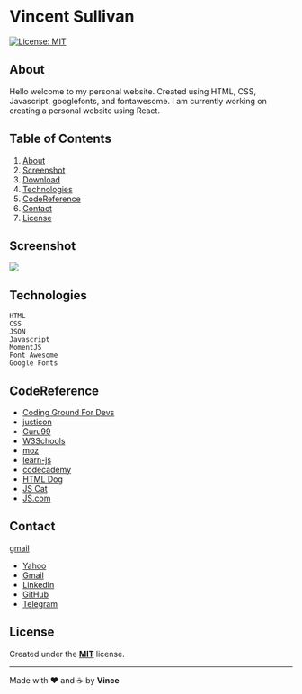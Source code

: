 # Vincent Sullivan

[![License: MIT](https://img.shields.io/badge/License-MIT-yellow.svg)](https://opensource.org/licenses/MIT)

## About

Hello welcome to my personal website. Created using HTML, CSS, Javascript, googlefonts, and fontawesome. I am currently working on creating a personal website using React.

## Table of Contents<br>
1. [About](#about)<br>
2. [Screenshot](#screenshot)<br>
3. [Download](#download)<br>
4. [Technologies](#technologies)<br>
5. [CodeReference](#codereference)<br>
6. [Contact](#contact)<br>
7. [License](#license)<br>

## Screenshot

<img src="https://via.placeholder.com/350x150">


## Technologies
```
HTML
CSS
JSON
Javascript
MomentJS
Font Awesome
Google Fonts
```

## CodeReference
- [Coding Ground For Devs](https://www.tutorialspoint.com/codingground.htm) <br />
- [justicon](https://dribbble.com/Justicon)<br />
- [Guru99](https://www.guru99.com/interactive-javascript-tutorials.html)<br />
- [W3Schools](https://www.w3schools.com)<br />
- [moz](https://developer.mozilla.org/en-US/docs/Web/JavaScript/Guide)<br>
- [learn-js](https://www.learn-js.org/)<br />
- [codecademy](https://www.codecademy.com/)<br />
- [HTML Dog](https://htmldog.com/)<br />
- [JS Cat](http://jsforcats.com/)<br />
- [JS.com](JavaScript.com)<br />

## Contact
<a href="mailto:vlsullivanhou@gmail.com">gmail</a>
- [Yahoo](mailto:vlsulliv@yahoo.com)<br />
- [Gmail](mailto:vlsullivanhou@gmail.com)<br />
- [LinkedIn](https://linkedin.com/vlsulliv/)<br />
- [GitHub](https://github.com/vlsulliv)<br />
- [Telegram](https://telegram.me/vsulliv)<br />

## License
Created under the **[MIT](https://choosealicense.com/licenses/mit/)** license.

---
Made with ❤️ and ☕ by <b>Vince</b>